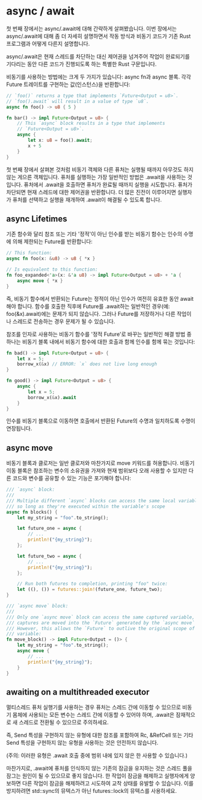 # async / await

첫 번째 장에서는 async/.await에 대해 간략하게 살펴봤습니다. 이번 장에서는 async/.await에 대해 좀 더 자세히 설명하면서 작동 방식과 비동기 코드가 기존 Rust 프로그램과 어떻게 다른지 설명합니다.

async/.await은 현재 스레드를 차단하는 대신 제어권을 넘겨주어 작업이 완료되기를 기다리는 동안 다른 코드가 진행되도록 하는 특별한 Rust 구문입니다.

비동기를 사용하는 방법에는 크게 두 가지가 있습니다: async fn과 async 블록. 각각 Future 트레이트를 구현하는 값(인스턴스)을 반환합니다:

```rust
// `foo()` returns a type that implements `Future<Output = u8>`.
// `foo().await` will result in a value of type `u8`.
async fn foo() -> u8 { 5 }

fn bar() -> impl Future<Output = u8> {
    // This `async` block results in a type that implements
    // `Future<Output = u8>`.
    async {
        let x: u8 = foo().await;
        x + 5
    }
}
```

첫 번째 장에서 살펴본 것처럼 비동기 객체와 다른 퓨처는 실행될 때까지 아무것도 하지 않는 게으른 객체입니다. 퓨처를 실행하는 가장 일반적인 방법은 .await을 사용하는 것입니다. 퓨처에서 .await을 호출하면 퓨처가 완료될 때까지 실행을 시도합니다. 퓨처가 차단되면 현재 스레드에 대한 제어권을 반환합니다. 더 많은 진전이 이루어지면 실행자가 퓨처를 선택하고 실행을 재개하여 .await이 해결될 수 있도록 합니다.

## async Lifetimes

기존 함수와 달리 참조 또는 기타 '정적'이 아닌 인수를 받는 비동기 함수는 인수의 수명에 의해 제한되는 Future를 반환합니다:

```rust
// This function:
async fn foo(x: &u8) -> u8 { *x }

// Is equivalent to this function:
fn foo_expanded<'a>(x: &'a u8) -> impl Future<Output = u8> + 'a {
    async move { *x }
}
```

즉, 비동기 함수에서 반환되는 Future는 정적이 아닌 인수가 여전히 유효한 동안 await해야 합니다. 함수를 호출한 직후에 Future를 .await하는 일반적인 경우(예: foo(\&x).await)에는 문제가 되지 않습니다. 그러나 Future를 저장하거나 다른 작업이나 스레드로 전송하는 경우 문제가 될 수 있습니다.

참조를 인자로 사용하는 비동기 함수를 '정적 Future'로 바꾸는 일반적인 해결 방법 중 하나는 비동기 블록 내에서 비동기 함수에 대한 호출과 함께 인수를 함께 묶는 것입니다:

```rust
fn bad() -> impl Future<Output = u8> {
    let x = 5;
    borrow_x(&x) // ERROR: `x` does not live long enough
}

fn good() -> impl Future<Output = u8> {
    async {
        let x = 5;
        borrow_x(&x).await
    }
}
```

인수를 비동기 블록으로 이동하면 호출에서 반환된 Future의 수명과 일치하도록 수명이 연장됩니다.

## async move

비동기 블록과 클로저는 일반 클로저와 마찬가지로 move 키워드를 허용합니다. 비동기 이동 블록은 참조하는 변수의 소유권을 가져와 현재 범위보다 오래 사용할 수 있지만 다른 코드와 변수를 공유할 수 있는 기능은 포기해야 합니다:

```rust
/// `async` block:
///
/// Multiple different `async` blocks can access the same local variable
/// so long as they're executed within the variable's scope
async fn blocks() {
    let my_string = "foo".to_string();

    let future_one = async {
        // ...
        println!("{my_string}");
    };

    let future_two = async {
        // ...
        println!("{my_string}");
    };

    // Run both futures to completion, printing "foo" twice:
    let ((), ()) = futures::join!(future_one, future_two);
}

/// `async move` block:
///
/// Only one `async move` block can access the same captured variable, since
/// captures are moved into the `Future` generated by the `async move` block.
/// However, this allows the `Future` to outlive the original scope of the
/// variable:
fn move_block() -> impl Future<Output = ()> {
    let my_string = "foo".to_string();
    async move {
        // ...
        println!("{my_string}");
    }
}
```

## awaiting on a multithreaded executor

멀티스레드 퓨처 실행기를 사용하는 경우 퓨처는 스레드 간에 이동할 수 있으므로 비동기 몸체에 사용되는 모든 변수는 스레드 간에 이동할 수 있어야 하며, .await은 잠재적으로 새 스레드로 전환될 수 있으므로 주의하세요.

즉, Send 특성을 구현하지 않는 유형에 대한 참조를 포함하여 Rc, \&RefCell 또는 기타 Send 특성을 구현하지 않는 유형을 사용하는 것은 안전하지 않습니다.

(주의: 이러한 유형은 .await 호출 중에 범위 내에 있지 않은 한 사용할 수 있습니다.)

마찬가지로, .await에 퓨처를 인식하지 않는 기존의 잠금을 유지하는 것은 스레드 풀을 잠그는 원인이 될 수 있으므로 좋지 않습니다. 한 작업이 잠금을 해제하고 실행자에게 양보하면 다른 작업이 잠금을 해제하려고 시도하여 교착 상태를 유발할 수 있습니다. 이를 방지하려면 std::sync의 뮤텍스가 아닌 futures::lock의 뮤텍스를 사용하세요.
